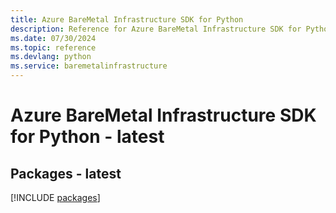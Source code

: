 ```yaml
---
title: Azure BareMetal Infrastructure SDK for Python
description: Reference for Azure BareMetal Infrastructure SDK for Python
ms.date: 07/30/2024
ms.topic: reference
ms.devlang: python
ms.service: baremetalinfrastructure
---
```

# Azure BareMetal Infrastructure SDK for Python - latest
## Packages - latest
[!INCLUDE [packages](baremetal-infrastructure-index.md)]